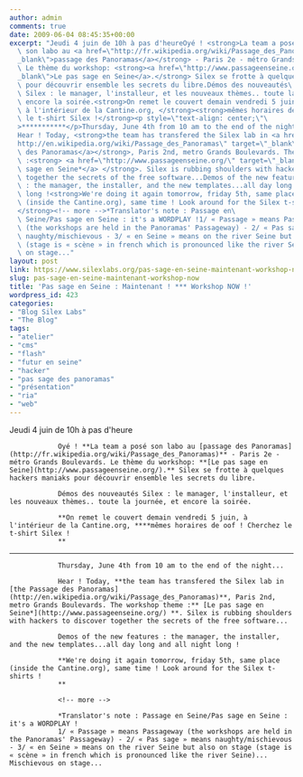 ```yaml
---
author: admin
comments: true
date: 2009-06-04 08:45:35+00:00
excerpt: "Jeudi 4 juin de 10h à pas d'heureOyé ! <strong>La team a posé\
  \ son labo au <a href=\"http://fr.wikipedia.org/wiki/Passage_des_Panoramas\" target=\"\
  _blank\">passage des Panoramas</a></strong> - Paris 2e - métro Grands Boulevards.\
  \ Le thème du workshop: <strong><a href=\"http://www.passageenseine.org/\" target=\"\
  _blank\">Le pas sage en Seine</a>.</strong> Silex se frotte à quelques hackers maniaks\
  \ pour découvrir ensemble les secrets du libre.Démos des nouveautés\
  \ Silex : le manager, l'installeur, et les nouveaux thèmes.. toute la journée, et\
  \ encore la soirée.<strong>On remet le couvert demain vendredi 5 juin,\
  \ à l'intérieur de la Cantine.org, </strong><strong>mêmes horaires de oof ! Cherchez\
  \ le t-shirt Silex !</strong><p style=\"text-align: center;\"\
  >***********</p>Thursday, June 4th from 10 am to the end of the night...\
  Hear ! Today, <strong>the team has transfered the Silex lab in <a href=\"\
  http://en.wikipedia.org/wiki/Passage_des_Panoramas\" target=\"_blank\">the Passage\
  \ des Panoramas</a></strong>, Paris 2nd, metro Grands Boulevards. The workshop theme\
  \ :<strong> <a href=\"http://www.passageenseine.org/\" target=\"_blank\">Le pas\
  \ sage en Seine*</a> </strong>. Silex is rubbing shoulders with hackers to discover\
  \ together the secrets of the free software...Demos of the new features\
  \ : the manager, the installer, and the new templates...all day long and all night\
  \ long !<strong>We're doing it again tomorrow, friday 5th, same place\
  \ (inside the Cantine.org), same time ! Look around for the Silex t-shirts !\
  </strong><!-- more -->*Translator's note : Passage en\
  \ Seine/Pas sage en Seine : it's a WORDPLAY !1/ « Passage » means Passageway\
  \ (the workshops are held in the Panoramas' Passageway) - 2/ « Pas sage » means\
  \ naughty/mischievous - 3/ « en Seine » means on the river Seine but also on stage\
  \ (stage is « scène » in french which is pronounced like the river Seine)... Mischievous\
  \ on stage..."
layout: post
link: https://www.silexlabs.org/pas-sage-en-seine-maintenant-workshop-now/
slug: pas-sage-en-seine-maintenant-workshop-now
title: 'Pas sage en Seine : Maintenant ! *** Workshop NOW !'
wordpress_id: 423
categories:
- "Blog Silex Labs"
- "The Blog"
tags:
- "atelier"
- "cms"
- "flash"
- "futur en seine"
- "hacker"
- "pas sage des panoramas"
- "présentation"
- "ria"
- "web"
---
```


Jeudi 4 juin de 10h à pas d'heure

				Oyé ! **La team a posé son labo au [passage des Panoramas](http://fr.wikipedia.org/wiki/Passage_des_Panoramas)** - Paris 2e - métro Grands Boulevards. Le thème du workshop: **[Le pas sage en Seine](http://www.passageenseine.org/).** Silex se frotte à quelques hackers maniaks pour découvrir ensemble les secrets du libre.

				Démos des nouveautés Silex : le manager, l'installeur, et les nouveaux thèmes.. toute la journée, et encore la soirée.

				**On remet le couvert demain vendredi 5 juin, à l'intérieur de la Cantine.org, ****mêmes horaires de oof ! Cherchez le t-shirt Silex !
				**


***********


				Thursday, June 4th from 10 am to the end of the night...

				Hear ! Today, **the team has transfered the Silex lab in [the Passage des Panoramas](http://en.wikipedia.org/wiki/Passage_des_Panoramas)**, Paris 2nd, metro Grands Boulevards. The workshop theme :** [Le pas sage en Seine*](http://www.passageenseine.org/) **. Silex is rubbing shoulders with hackers to discover together the secrets of the free software...

				Demos of the new features : the manager, the installer, and the new templates...all day long and all night long !

				**We're doing it again tomorrow, friday 5th, same place (inside the Cantine.org), same time ! Look around for the Silex t-shirts !
				**

				<!-- more -->

				*Translator's note : Passage en Seine/Pas sage en Seine : it's a WORDPLAY !
				1/ « Passage » means Passageway (the workshops are held in the Panoramas' Passageway) - 2/ « Pas sage » means naughty/mischievous - 3/ « en Seine » means on the river Seine but also on stage (stage is « scène » in french which is pronounced like the river Seine)... Mischievous on stage...
